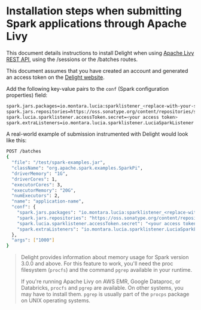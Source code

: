 # Installation steps when submitting Spark applications through Apache Livy

This document details instructions to install Delight when using [Apache Livy REST API](https://livy.incubator.apache.org/docs/latest/rest-api.html), using the /sessions or the /batches routes.

This document assumes that you have created an account and generated an access token on the [Delight website](https://www.datamechanics.co/delight).

Add the following key-value pairs to the `conf` (Spark configuration properties) field:

```bash
spark.jars.packages=io.montara.lucia:sparklistener_<replace-with-your-scala-version-2.11-or-2.12>:latest-SNAPSHOT
spark.jars.repositories=https://oss.sonatype.org/content/repositories/snapshots
spark.lucia.sparklistener.accessToken.secret=<your access token>
spark.extraListeners=io.montara.lucia.sparklistener.LuciaSparkListener
```

A real-world example of submission instrumented with Delight would look like this:

```bash
POST /batches
{
  "file": "/test/spark-examples.jar",
  "className": "org.apache.spark.examples.SparkPi",
  "driverMemory": "1G",
  "driverCores": 1,
  "executorCores": 3,
  "executorMemory": "20G",
  "numExecutors": 2,
  "name": "application-name",
  "conf": {
    "spark.jars.packages": "io.montara.lucia:sparklistener_<replace-with-your-scala-version-2.11-or-2.12>:latest-SNAPSHOT",
    "spark.jars.repositories": "https://oss.sonatype.org/content/repositories/snapshots",
    "spark.lucia.sparklistener.accessToken.secret": "<your access token>",
    "spark.extraListeners": "io.montara.lucia.sparklistener.LuciaSparkListener"
  },
  "args": ["1000"]
}
```

> Delight provides information about memory usage for Spark version 3.0.0 and above.
> For this feature to work, you'll need the proc filesystem (`procfs`) and the command `pgrep` available in your runtime.
>
> If you're running Apache Livy on AWS EMR, Google Dataproc, or Databricks, `procfs` and `pgrep` are available. On other systems, you may have to install them. `pgrep` is usually part of the `procps` package on UNIX operating systems.
